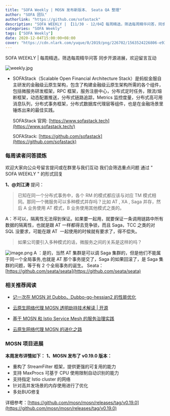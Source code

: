 ```yaml
---
title: "SOFA Weekly | MOSN 发布新版本、 Seata QA 整理"
author: "SOFA 团队"
authorlink: "https://github.com/sofastack"
description: "SOFA WEEKLY | 【11/30 - 12/04】每周精选，筛选每周精华问答，同步开源进展，欢迎留言互动。"
categories: "SOFA Weekly"
tags: ["SOFA Weekly"]
date: 2020-12-04T15:00:00+08:00
cover: "https://cdn.nlark.com/yuque/0/2019/png/226702/1563524226806-e93607a3-1b77-4ca2-8c3c-0384ab966154.png"
---
```


SOFA WEEKLY | 每周精选，筛选每周精华问答
同步开源进展，欢迎留言互动

![weekly.jpg](https://cdn.nlark.com/yuque/0/2019/jpeg/226702/1562925824761-fc720f21-9622-437b-a783-0b0729eda119.jpeg)

- SOFAStack（Scalable Open Financial Architecture Stack）是蚂蚁金服自主研发的金融级云原生架构，包含了构建金融级云原生架构所需的各个组件，包括微服务研发框架，RPC 框架，服务注册中心，分布式定时任务，限流/熔断框架，动态配置推送，分布式链路追踪，Metrics 监控度量，分布式高可用消息队列，分布式事务框架，分布式数据库代理层等组件，也是在金融场景里锤炼出来的最佳实践。

  SOFAStack 官网: [https://www.sofastack.tech](https://www.sofastack.tech/)

  SOFAStack: [https://github.com/sofastack](https://github.com/sofastack)

### 每周读者问答提炼

欢迎大家向公众号留言提问或在群里与我们互动
我们会筛选重点问题
通过 " SOFA WEEKLY " 的形式回复

**1、@刘江涛** 提问：
> 已知在同一个分布式事务中，各个 RM 的模式都应该与对应 TM 模式相同。那同一个微服务可以多种模式并存吗？比如 AT , XA , Saga 并存，然后 A 业务使用 AT 模式，B 业务使用其他模式之类的。

A：不可以，隔离性无法得到保证。如果要一起用，就要保证一条调用链路中所有数据的隔离性，也就是跟 AT 一样都得去竞争锁，而且 Saga，TCC 之类的对 SQL 没要求，可能在跟 AT  一起使用的时候就有要求了，得不偿失。

> 如果公司要引入多种模式的话，微服务之间的关系是这样的吗？

![image.png](https://cdn.nlark.com/yuque/0/2020/png/2883938/1607065750357-e7602f91-9660-48cb-b30d-bce5d44f675f.png)
A ：是的，当然 AT 集群是可以调 Saga 集群的，但是他们不能属于同一个全局事务,也就是 AT 那个事务提交了，Saga 的如果回滚了，是 Saga 集群的问题，等于有 2 个全局事务的诞生。
Seata：[https://github.com/seata/seata](https://github.com/seata/seata)

### 相关推荐阅读

- [记一次在 MOSN 对 Dubbo、Dubbo-go-hessian2 的性能优化](http://mp.weixin.qq.com/s?__biz=MzUzMzU5Mjc1Nw==&mid=2247486296&idx=1&sn=855f5ae48c4da2dace79f6956afdb646&chksm=faa0e482cdd76d94f3b59e6d7edcaebe316faac9e74c668dd33977f7705c208fe68d782e15d2&scene=21)

- [云原生网络代理 MOSN 透明劫持技术解读 | 开源](https://www.sofastack.tech/blog/mosn-transparent-hijacking/)

- [基于 MOSN 和 Istio Service Mesh 的服务治理实践](http://mp.weixin.qq.com/s?__biz=MzUzMzU5Mjc1Nw==&mid=2247486618&idx=1&sn=d52c67fba7d4e47bb69af50b83eb29dd&chksm=faa0e340cdd76a56d2dbea3b054eea96ea74e73d625c0f5bf041bc7dd857ba21dcfd2a4042ab&scene=21)

- [云原生网络代理 MOSN 的进化之路](http://mp.weixin.qq.com/s?__biz=MzUzMzU5Mjc1Nw==&mid=2247486961&idx=1&sn=e2710328091c2a15283cd76527078c97&chksm=faa0e22bcdd76b3d5e4d65f738a51d560fd2f32cec8a081b253ad80d19cdaef9ca88cfca2862&scene=21)

### MOSN 项目进展

**本周发布详情如下：**
**1、MOSN 发布了 v0.19.0 版本：**
- 重构了 StreamFilter 框架，提供更强的可复用的能力
- 支持 MaxProcs 可基于 CPU 使用限制自动识别的能力
- 支持指定 Istio cluster 的网络
- 针对高并发场景的内存使用进行了优化
- 多处BUG修复

详细参考：[https://github.com/mosn/mosn/releases/tag/v0.19.0](https://github.com/mosn/mosn/releases/tag/v0.19.0)
